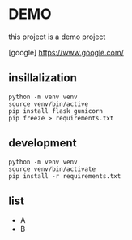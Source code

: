# DEMO
this project is a demo project

[google] https://www.google.com/

## insillalization
```
python -m venv venv
source venv/bin/active
pip install flask gunicorn
pip freeze > requirements.txt
```
## development
```
python -m venv venv
source venv/bin/activate
pip install -r requirements.txt
```
## list
- A
- B
